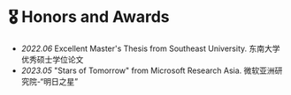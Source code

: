 # 🎖 Honors and Awards
- *2022.06* Excellent Master's Thesis from Southeast University. 东南大学优秀硕士学位论文
- *2023.05* "Stars of Tomorrow" from Microsoft Research Asia. 微软亚洲研究院-“明日之星”

